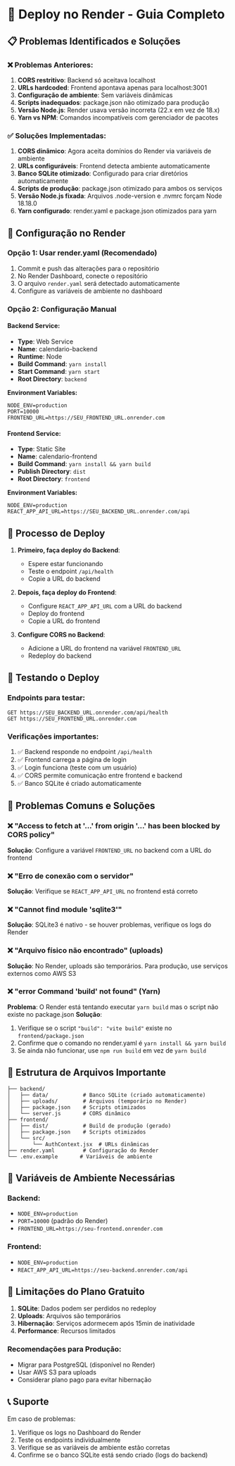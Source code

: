 # 🚀 Deploy no Render - Guia Completo

## 📋 Problemas Identificados e Soluções

### ❌ Problemas Anteriores:
1. **CORS restritivo**: Backend só aceitava localhost
2. **URLs hardcoded**: Frontend apontava apenas para localhost:3001
3. **Configuração de ambiente**: Sem variáveis dinâmicas
4. **Scripts inadequados**: package.json não otimizado para produção
5. **Versão Node.js**: Render usava versão incorreta (22.x em vez de 18.x)
6. **Yarn vs NPM**: Comandos incompatíveis com gerenciador de pacotes

### ✅ Soluções Implementadas:
1. **CORS dinâmico**: Agora aceita domínios do Render via variáveis de ambiente
2. **URLs configuráveis**: Frontend detecta ambiente automaticamente
3. **Banco SQLite otimizado**: Configurado para criar diretórios automaticamente
4. **Scripts de produção**: package.json otimizado para ambos os serviços
5. **Versão Node.js fixada**: Arquivos .node-version e .nvmrc forçam Node 18.18.0
6. **Yarn configurado**: render.yaml e package.json otimizados para yarn

## 🔧 Configuração no Render

### Opção 1: Usar render.yaml (Recomendado)
1. Commit e push das alterações para o repositório
2. No Render Dashboard, conecte o repositório
3. O arquivo `render.yaml` será detectado automaticamente
4. Configure as variáveis de ambiente no dashboard

### Opção 2: Configuração Manual

#### Backend Service:
- **Type**: Web Service
- **Name**: calendario-backend
- **Runtime**: Node
- **Build Command**: `yarn install`
- **Start Command**: `yarn start`
- **Root Directory**: `backend`

**Environment Variables:**
```
NODE_ENV=production
PORT=10000
FRONTEND_URL=https://SEU_FRONTEND_URL.onrender.com
```

#### Frontend Service:
- **Type**: Static Site
- **Name**: calendario-frontend
- **Build Command**: `yarn install && yarn build`
- **Publish Directory**: `dist`
- **Root Directory**: `frontend`

**Environment Variables:**
```
NODE_ENV=production
REACT_APP_API_URL=https://SEU_BACKEND_URL.onrender.com/api
```

## 🔄 Processo de Deploy

1. **Primeiro, faça deploy do Backend**:
   - Espere estar funcionando
   - Teste o endpoint `/api/health`
   - Copie a URL do backend

2. **Depois, faça deploy do Frontend**:
   - Configure `REACT_APP_API_URL` com a URL do backend
   - Deploy do frontend
   - Copie a URL do frontend

3. **Configure CORS no Backend**:
   - Adicione a URL do frontend na variável `FRONTEND_URL`
   - Redeploy do backend

## 🧪 Testando o Deploy

### Endpoints para testar:
```
GET https://SEU_BACKEND_URL.onrender.com/api/health
GET https://SEU_FRONTEND_URL.onrender.com
```

### Verificações importantes:
1. ✅ Backend responde no endpoint `/api/health`
2. ✅ Frontend carrega a página de login
3. ✅ Login funciona (teste com um usuário)
4. ✅ CORS permite comunicação entre frontend e backend
5. ✅ Banco SQLite é criado automaticamente

## 🐛 Problemas Comuns e Soluções

### ❌ "Access to fetch at '...' from origin '...' has been blocked by CORS policy"
**Solução**: Configure a variável `FRONTEND_URL` no backend com a URL do frontend

### ❌ "Erro de conexão com o servidor"
**Solução**: Verifique se `REACT_APP_API_URL` no frontend está correto

### ❌ "Cannot find module 'sqlite3'"
**Solução**: SQLite3 é nativo - se houver problemas, verifique os logs do Render

### ❌ "Arquivo físico não encontrado" (uploads)
**Solução**: No Render, uploads são temporários. Para produção, use serviços externos como AWS S3

### ❌ "error Command 'build' not found" (Yarn)
**Problema**: O Render está tentando executar `yarn build` mas o script não existe no package.json
**Solução**: 
1. Verifique se o script `"build": "vite build"` existe no `frontend/package.json`
2. Confirme que o comando no render.yaml é `yarn install && yarn build`
3. Se ainda não funcionar, use `npm run build` em vez de `yarn build`

## 📂 Estrutura de Arquivos Importante

```
├── backend/
│   ├── data/           # Banco SQLite (criado automaticamente)
│   ├── uploads/        # Arquivos (temporário no Render)
│   ├── package.json    # Scripts otimizados
│   └── server.js       # CORS dinâmico
├── frontend/
│   ├── dist/           # Build de produção (gerado)
│   ├── package.json    # Scripts otimizados
│   └── src/
│       └── AuthContext.jsx  # URLs dinâmicas
├── render.yaml         # Configuração do Render
└── .env.example       # Variáveis de ambiente
```

## 🔐 Variáveis de Ambiente Necessárias

### Backend:
- `NODE_ENV=production`
- `PORT=10000` (padrão do Render)
- `FRONTEND_URL=https://seu-frontend.onrender.com`

### Frontend:
- `NODE_ENV=production`  
- `REACT_APP_API_URL=https://seu-backend.onrender.com/api`

## 🚨 Limitações do Plano Gratuito

1. **SQLite**: Dados podem ser perdidos no redeploy
2. **Uploads**: Arquivos são temporários
3. **Hibernação**: Serviços adormecem após 15min de inatividade
4. **Performance**: Recursos limitados

### Recomendações para Produção:
- Migrar para PostgreSQL (disponível no Render)
- Usar AWS S3 para uploads
- Considerar plano pago para evitar hibernação

## 📞 Suporte

Em caso de problemas:
1. Verifique os logs no Dashboard do Render
2. Teste os endpoints individualmente
3. Verifique se as variáveis de ambiente estão corretas
4. Confirme se o banco SQLite está sendo criado (logs do backend)
